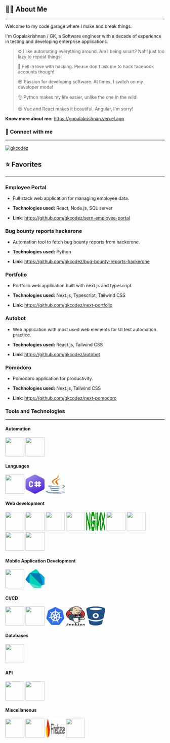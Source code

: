 ## 👨‍💻 About Me

---
Welcome to my code garage where I make and break things.

I'm Gopalakrishnan / GK, a Software engineer with a decade of experience in testing and developing enterprise
applications.

> ⚙️ I like automating everything around. Am I being smart? Nah! just too lazy to repeat things!
>
> 🥰 Fell in love with hacking. Please don't ask me to hack facebook accounts though!
>
> 😎 Passion for developing software. At times, I switch on my developer mode!
>
> 👌 Python makes my life easier, unlike the one in the wild!
>
> 😍 Vue and React makes it beautiful, Angular, I'm sorry!

**Know more about me:** https://gopalakrishnan.vercel.app


### 🔗 **Connect with me**

---
<p align="left">
<a href="https://linkedin.com/in/gkcodez" target="blank">
<img align="center" src="https://raw.githubusercontent.com/gilbarbara/logos/refs/heads/main/logos/linkedin-icon.svg" alt="gkcodez" height="40" width="40" />
</a>
</p>

## ⭐ Favorites

---

### Employee Portal

- Full stack web application for managing employee data.

- **Technologies used:** React, Node.js, SQL server

- **Link**: https://github.com/gkcodez/sern-employee-portal

### Bug bounty reports hackerone

- Automation tool to fetch bug bounty reports from hackerone.

- **Technologies used:** Python

- **Link**: https://github.com/gkcodez/bug-bounty-reports-hackerone

### Portfolio

- Portfolio web application built with next.js and typescript.

- **Technologies used:** Next.js, Typescript, Tailwind CSS

- **Link**: https://github.com/gkcodez/next-portfolio

### Autobot

- Web application with most used web elements for UI test automation practice.

- **Technologies used:** React.js, Tailwind CSS

- **Link**: https://github.com/gkcodez/autobot

### Pomodoro

- Pomodoro application for productivity.

- **Technologies used:** Next.js, Tailwind CSS

- **Link**: https://github.com/gkcodez/next-pomodoro

### Tools and Technologies

---

#### Automation

<p align="left">
    <img src="https://raw.githubusercontent.com/gilbarbara/logos/refs/heads/main/logos/selenium.svg" width="60" height="60"/>
    <img src="https://raw.githubusercontent.com/gilbarbara/logos/refs/heads/main/logos/cypress-icon.svg" width="60" height="60"/>
</p>

#### Languages

<p align="left">
    <img src="https://raw.githubusercontent.com/gilbarbara/logos/refs/heads/main/logos/python.svg" width="60" height="60"/>
    <img src="https://raw.githubusercontent.com/gilbarbara/logos/refs/heads/main/logos/c-sharp.svg" width="60" height="60"/>
    <img src="https://raw.githubusercontent.com/gilbarbara/logos/refs/heads/main/logos/java.svg" width="60" height="60"/>
</p>

#### Web development

<p align="left">
    <img src="https://raw.githubusercontent.com/gilbarbara/logos/refs/heads/main/logos/html-5.svg" width="60" height="60"/>
    <img src="https://raw.githubusercontent.com/gilbarbara/logos/refs/heads/main/logos/bootstrap.svg" width="60" height="60"/> 
    <img src="https://raw.githubusercontent.com/gilbarbara/logos/refs/heads/main/logos/javascript.svg" width="60" height="60"/> 
    <img src="https://raw.githubusercontent.com/gilbarbara/logos/refs/heads/main/logos/typescript-icon.svg" width="60" height="60"/>
    <img src="https://raw.githubusercontent.com/gilbarbara/logos/refs/heads/main/logos/nginx.svg" width="60" height="60"/> 
    <img src="https://raw.githubusercontent.com/gilbarbara/logos/refs/heads/main/logos/nodejs-icon.svg" width="60" height="60"/> 
   <img src="https://raw.githubusercontent.com/gilbarbara/logos/refs/heads/main/logos/angular-icon.svg" width="60" height="60" style="margin-left='50pt'"/> 
    <img src="https://raw.githubusercontent.com/gilbarbara/logos/refs/heads/main/logos/react.svg" width="60" height="60"/> 
    <img src="https://raw.githubusercontent.com/gilbarbara/logos/refs/heads/main/logos/vue.svg" width="60" height="60"/> 
</p>

#### Mobile Application Development

<p align="left">
    <img src="https://raw.githubusercontent.com/gilbarbara/logos/refs/heads/main/logos/flutter.svg" width="60" height="60"/> 
    <img src="https://raw.githubusercontent.com/gilbarbara/logos/refs/heads/main/logos/dart.svg" width="60" height="60"/> 
</p>

#### CI/CD

<p align="left">
  <img src="https://raw.githubusercontent.com/gilbarbara/logos/refs/heads/main/logos/git-icon.svg" width="60" height="60"/>
<img src="https://raw.githubusercontent.com/gilbarbara/logos/refs/heads/main/logos/docker-icon.svg" width="60" height="60"/>
    <img src="https://raw.githubusercontent.com/gilbarbara/logos/refs/heads/main/logos/kubernetes.svg" width="60" height="60"/> 
    <img src="https://raw.githubusercontent.com/gilbarbara/logos/refs/heads/main/logos/jenkins.svg" width="60" height="60"/> 
    <img src="https://raw.githubusercontent.com/gilbarbara/logos/refs/heads/main/logos/bitbucket.svg" width="60" height="60"/>
</p>

#### Databases

<p align="left">
    <img src="https://raw.githubusercontent.com/gilbarbara/logos/refs/heads/main/logos/postgresql.svg" width="60" height="60"/> 
</p>

#### API

<p align="left">
    <img src="https://raw.githubusercontent.com/gilbarbara/logos/refs/heads/main/logos/postman-icon.svg" width="60" height="60"/> 
    <img src="https://raw.githubusercontent.com/gilbarbara/logos/refs/heads/main/logos/flask.svg" width="60" height="60"/>
</p>

#### Miscellaneous

<p align="left">
    <img src="https://raw.githubusercontent.com/gilbarbara/logos/refs/heads/main/logos/ubuntu.svg" width="60" height="60"/>
    <img src="https://raw.githubusercontent.com/gilbarbara/logos/refs/heads/main/logos/cucumber.svg" width="60" height="60"/> 
    <img src="https://raw.githubusercontent.com/gilbarbara/logos/refs/heads/main/logos/firebase.svg" width="60" height="60"/> 
    <img src="https://raw.githubusercontent.com/gilbarbara/logos/refs/heads/main/logos/figma.svg" width="60" height="60"/> 
</p>
